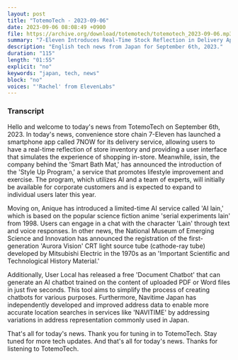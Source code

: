 ```yaml
---
layout: post
title: "TotemoTech - 2023-09-06"
date: 2023-09-06 08:08:49 +0900
file: https://archive.org/download/totemotech/totemotech_2023-09-06.mp3
summary: "7-Eleven Introduces Real-Time Stock Reflection in Delivery App, and AI-Powered Smart Bath Mat Supports Weight Loss and Exercise, & more…"
description: "English tech news from Japan for September 6th, 2023."
duration: "115"
length: "01:55"
explicit: "no"
keywords: "japan, tech, news"
block: "no"
voices: "'Rachel' from ElevenLabs"
---
```


### Transcript

Hello and welcome to today's news from TotemoTech on September 6th, 2023. In today's news, convenience store chain 7-Eleven has launched a smartphone app called 7NOW for its delivery service, allowing users to have a real-time reflection of store inventory and providing a user interface that simulates the experience of shopping in-store. Meanwhile, issin, the company behind the 'Smart Bath Mat,' has announced the introduction of the 'Style Up Program,' a service that promotes lifestyle improvement and exercise. The program, which utilizes AI and a team of experts, will initially be available for corporate customers and is expected to expand to individual users later this year.

Moving on, Anique has introduced a limited-time AI service called 'AI lain,' which is based on the popular science fiction anime 'serial experiments lain' from 1998. Users can engage in a chat with the character 'Lain' through text and voice responses. In other news, the National Museum of Emerging Science and Innovation has announced the registration of the first-generation 'Aurora Vision' CRT light source tube (cathode-ray tube) developed by Mitsubishi Electric in the 1970s as an 'Important Scientific and Technological History Material.'

Additionally, User Local has released a free 'Document Chatbot' that can generate an AI chatbot trained on the content of uploaded PDF or Word files in just five seconds. This tool aims to simplify the process of creating chatbots for various purposes. Furthermore, Navitime Japan has independently developed and improved address data to enable more accurate location searches in services like 'NAVITIME' by addressing variations in address representation commonly used in Japan.

That's all for today's news. Thank you for tuning in to TotemoTech. Stay tuned for more tech updates.   And that's all for today's news. Thanks for listening to TotemoTech.
